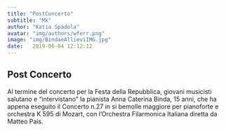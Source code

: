 ```yaml
---
title: "PostConcerto"
subtitle: "Mk"
author: "Katia Spadola"
avatar: "img/authors/wferr.png"
image: "img/BindaeAllieviIMG.jpg"
date:   2019-06-04 12:12:12
---
```

## Post Concerto
Al termine del concerto per la Festa della Repubblica, giovani musicisti salutano e “intervistano” la pianista Anna Caterina Binda, 15 anni, che ha appena eseguito il Concerto n.27 in si bemolle maggiore per pianoforte e orchestra K 595 di Mozart, con l’Orchestra Filarmonica Italiana diretta da Matteo Pais.

